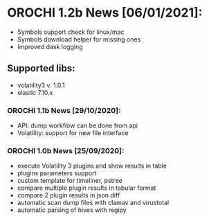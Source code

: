 # OROCHI 1.2b News [06/01/2021]:

- Symbols support check for linux/mac
- Symbols download helper for missing ones
- Improved dask logging

## Supported libs:

- volatility3 v. 1.0.1
- elastic 7.10.x

### OROCHI 1.1b News [29/10/2020]:

- API: dump workflow can be done from api
- Volatility: support for new file interface

### OROCHI 1.0b News [25/09/2020]:

- execute Volatility 3 plugins and show results in table
- plugins parameters support
- custom template for timeliner, pstree
- compare multiple plugin results in tabular format
- compare 2 plugin results in json diff
- automatic scan dump files with clamav and virustotal
- automatic parsing of hives with regipy